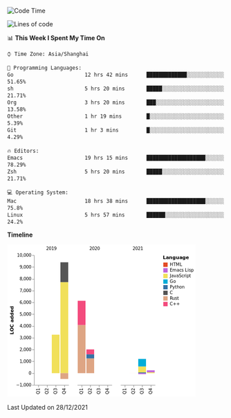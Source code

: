 <!--START_SECTION:waka-->
![Code Time](http://img.shields.io/badge/Code%20Time-532%20hrs%206%20mins-blue)

![Lines of code](https://img.shields.io/badge/From%20Hello%20World%20I%27ve%20Written-22%20Thousand%20lines%20of%20code-blue)

📊 **This Week I Spent My Time On** 

```text
⌚︎ Time Zone: Asia/Shanghai

💬 Programming Languages: 
Go                       12 hrs 42 mins      █████████████░░░░░░░░░░░░   51.65% 
sh                       5 hrs 20 mins       █████░░░░░░░░░░░░░░░░░░░░   21.71% 
Org                      3 hrs 20 mins       ███░░░░░░░░░░░░░░░░░░░░░░   13.58% 
Other                    1 hr 19 mins        █░░░░░░░░░░░░░░░░░░░░░░░░   5.39% 
Git                      1 hr 3 mins         █░░░░░░░░░░░░░░░░░░░░░░░░   4.29%

🔥 Editors: 
Emacs                    19 hrs 15 mins      ███████████████████░░░░░░   78.29% 
Zsh                      5 hrs 20 mins       █████░░░░░░░░░░░░░░░░░░░░   21.71%

💻 Operating System: 
Mac                      18 hrs 38 mins      ███████████████████░░░░░░   75.8% 
Linux                    5 hrs 57 mins       ██████░░░░░░░░░░░░░░░░░░░   24.2%

```

**Timeline**

![Chart not found](https://raw.githubusercontent.com/nasen23/nasen23/master/charts/bar_graph.png) 


 Last Updated on 28/12/2021
<!--END_SECTION:waka-->
